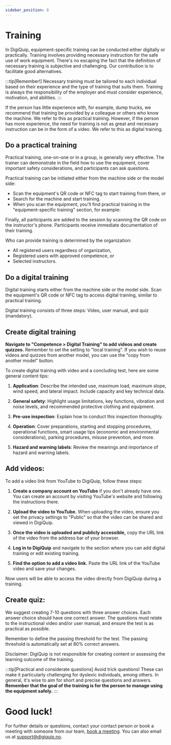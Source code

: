 ```yaml
---
sidebar_position: 8
---
```


# Training

In DigiQuip, equipment-specific training can be conducted either digitally or practically. Training involves providing necessary instruction for the safe use of work equipment. There's no escaping the fact that the definition of necessary training is subjective and challenging. Our contribution is to facilitate good alternatives.

:::tip[Remember!]
Necessary training must be tailored to each individual based on their experience and the type of training that suits them. Training is always the responsibility of the employer and must consider experience, motivation, and abilities.
:::

If the person has little experience with, for example, dump trucks, we recommend that training be provided by a colleague or others who know the machine. We refer to this as practical training. However, if the person has more experience, the need for training is not as great and necessary instruction can be in the form of a video. We refer to this as digital training.

## Do a practical training

Practical training, one-on-one or in a group, is generally very effective. The trainer can demonstrate in the field how to use the equipment, cover important safety considerations, and participants can ask questions.

Practical training can be initiated either from the machine side or the model side:

* Scan the equipment's QR code or NFC tag to start training from there, or
* Search for the machine and start training.
* When you scan the equipment, you'll find practical training in the "equipment-specific training" section, for example:

Finally, all participants are added to the session by scanning the QR code on the instructor's phone. Participants receive immediate documentation of their training.

Who can provide training is determined by the organization:

* All registered users regardless of organization,
* Registered users with approved competence, or
* Selected instructors.

## Do a digital training

Digital training starts either from the machine side or the model side. Scan the equipment's QR code or NFC tag to access digital training, similar to practical training.

Digital training consists of three steps: Video, user manual, and quiz (mandatory).

## Create digital training

**Navigate to "Competence > Digital Training" to add videos and create quizzes.** Remember to set the setting to "local training". If you wish to reuse videos and quizzes from another model, you can use the "copy from another model" button.

To create digital training with video and a concluding test, here are some general content tips:

1. **Application**: Describe the intended use, maximum load, maximum slope, wind speed, and lateral impact. Include capacity and key technical data.

2. **General safety**: Highlight usage limitations, key functions, vibration and noise levels, and recommended protective clothing and equipment.

3. **Pre-use inspection**: Explain how to conduct this inspection thoroughly.

4. **Operation**: Cover preparations, starting and stopping procedures, operational functions, smart usage tips (economic and environmental considerations), parking procedures, misuse prevention, and more.

5. **Hazard and warning labels**: Review the meanings and importance of hazard and warning labels.

## Add videos:

To add a video link from YouTube to DigiQuip, follow these steps:

1. **Create a company account on YouTube** if you don't already have one. You can create an account by visiting YouTube's website and following the instructions there.

2. **Upload the video to YouTube.** When uploading the video, ensure you set the privacy settings to "Public" so that the video can be shared and viewed in DigiQuip.

3. **Once the video is uploaded and publicly accessible,** copy the URL link of the video from the address bar of your browser.

4. **Log in to DigiQuip** and navigate to the section where you can add digital training or edit existing training.

5. **Find the option to add a video link.** Paste the URL link of the YouTube video and save your changes.

Now users will be able to access the video directly from DigiQuip during a training.

## Create quiz:
We suggest creating 7-10 questions with three answer choices. Each answer choice should have one correct answer. The questions must relate to the instructional video and/or user manual, and ensure the test is as practical as possible.

Remember to define the passing threshold for the test. The passing threshold is automatically set at 80% correct answers.

Disclaimer: DigiQuip is not responsible for creating content or assessing the learning outcome of the training.

:::tip[Practical and considerate questions]
Avoid trick questions! These can make it particularly challenging for dyslexic individuals, among others. In general, it's wise to aim for short and precise questions and answers. **Remember that the goal of the training is for the person to manage using the equipment safely.**
:::

# Good luck!

For further details or questions, contact your contact person or book a meeting with someone from our team, [book a meeting](https://digiquip.no/about). You can also email us at support@digiquip.no.